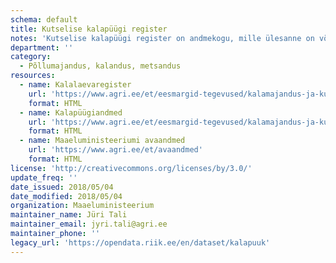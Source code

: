 ```yaml
---
schema: default
title: Kutselise kalapüügi register
notes: 'Kutselise kalapüügi register on andmekogu, mille ülesanne on võimaldada kutselise kalapüügiga tegelevate isikute, nende tegevuse ja kalalaevade üle arvestuse pidamist ning järelevalve teostamist.'
department: ''
category:
  - Põllumajandus, kalandus, metsandus
resources:
  - name: Kalalaevaregister
    url: 'https://www.agri.ee/et/eesmargid-tegevused/kalamajandus-ja-kutseline-kalapuuk/kalalaevaregister'
    format: HTML
  - name: Kalapüügiandmed
    url: 'https://www.agri.ee/et/eesmargid-tegevused/kalamajandus-ja-kutseline-kalapuuk/puugiandmed'
    format: HTML
  - name: Maaeluministeeriumi avaandmed
    url: 'https://www.agri.ee/et/avaandmed'
    format: HTML
license: 'http://creativecommons.org/licenses/by/3.0/'
update_freq: ''
date_issued: 2018/05/04
date_modified: 2018/05/04
organization: Maaeluministeerium
maintainer_name: Jüri Tali
maintainer_email: jyri.tali@agri.ee
maintainer_phone: ''
legacy_url: 'https://opendata.riik.ee/en/dataset/kalapuuk'
---
```

